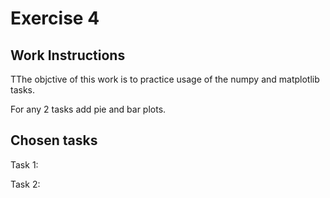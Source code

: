 # Exercise 4

## Work Instructions

TThe objctive of this work is to practice usage of the numpy and matplotlib tasks. 

For any 2 tasks add pie and bar plots. 

## Chosen tasks

Task 1: 

Task 2: 
